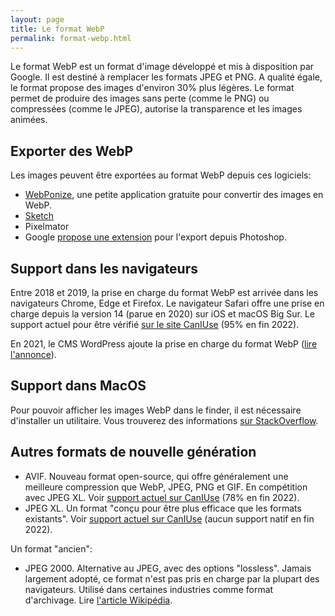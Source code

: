 ```yaml
---
layout: page
title: Le format WebP
permalink: format-webp.html
---
```


Le format WebP est un format d'image développé et mis à disposition par Google. Il est destiné à remplacer les formats JPEG et PNG. A qualité égale, le format propose des images d'environ 30% plus légères. Le format permet de produire des images sans perte (comme le PNG) ou compressées (comme le JPEG), autorise la transparence et les images animées.

## Exporter des WebP

Les images peuvent être exportées au format WebP depuis ces logiciels:

- [WebPonize](https://webponize.org), une petite application gratuite pour convertir des images en WebP.
- [Sketch](https://www.sketch.com/)
- Pixelmator
- Google [propose une extension](https://developers.google.com/speed/webp/docs/webpshop) pour l'export depuis Photoshop.

## Support dans les navigateurs

Entre 2018 et 2019, la prise en charge du format WebP est arrivée dans les navigateurs Chrome, Edge et Firefox. Le navigateur Safari offre une prise en charge depuis la version 14 (parue en 2020) sur iOS et macOS Big Sur. Le support actuel pour être vérifié [sur le site CanIUse](https://caniuse.com/webp) (95% en fin 2022).

En 2021, le CMS WordPress ajoute la prise en charge du format WebP ([lire l'annonce](https://make.wordpress.org/core/2021/06/07/wordpress-5-8-adds-webp-support/)).

## Support dans MacOS

Pour pouvoir afficher les images WebP dans le finder, il est nécessaire d'installer un utilitaire. Vous trouverez des informations [sur StackOverflow](https://apple.stackexchange.com/questions/285698/webp-support-on-macos-is-it-indended-to-actually-work).

## Autres formats de nouvelle génération

- AVIF. Nouveau format open-source, qui offre généralement une meilleure compression que WebP, JPEG, PNG et GIF. En compétition avec JPEG XL. Voir [support actuel sur CanIUse](https://caniuse.com/avif) (78% en fin 2022).
- JPEG XL. Un format "conçu pour être plus efficace que les formats existants". Voir [support actuel sur CanIUse](https://caniuse.com/jpegxl) (aucun support natif en fin 2022).

Un format "ancien":

- JPEG 2000. Alternative au JPEG, avec des options "lossless". Jamais largement adopté, ce format n'est pas pris en charge par la plupart des navigateurs. Utilisé dans certaines industries comme format d'archivage. Lire [l'article Wikipédia](https://fr.wikipedia.org/wiki/JPEG_2000).
